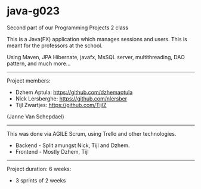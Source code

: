 # java-g023

Second part of our Programming Projects 2 class

This is a Java(FX) application which manages sessions and users.
This is meant for the professors at the school.

Using Maven, JPA Hibernate, javafx, MsSQL server, multithreading, DAO pattern, and much more...

---

Project members:

- Dzhem Aptula: https://github.com/dzhemaptula
- Nick Lersberghe: https://github.com/nlersber
- Tijl Zwartjes: https://github.com/TijlZ

(Janne Van Schepdael)

---

This was done via AGILE Scrum, using Trello and other technologies.

- Backend - Split amungst Nick, Tijl and Dzhem.
- Frontend - Mostly Dzhem, Tijl

---

Project duration:
6 weeks:

- 3 sprints of 2 weeks
